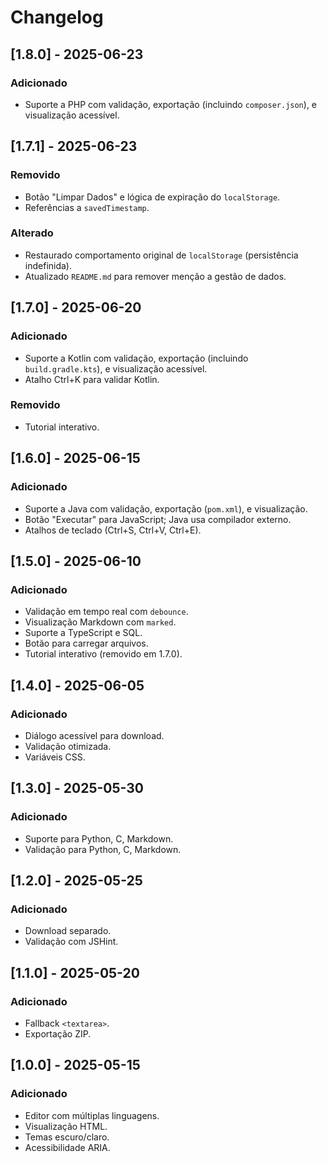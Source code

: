 # Changelog

## [1.8.0] - 2025-06-23

### Adicionado
- Suporte a PHP com validação, exportação (incluindo `composer.json`), e visualização acessível.

## [1.7.1] - 2025-06-23

### Removido
- Botão "Limpar Dados" e lógica de expiração do `localStorage`.
- Referências a `savedTimestamp`.

### Alterado
- Restaurado comportamento original de `localStorage` (persistência indefinida).
- Atualizado `README.md` para remover menção a gestão de dados.

## [1.7.0] - 2025-06-20

### Adicionado
- Suporte a Kotlin com validação, exportação (incluindo `build.gradle.kts`), e visualização acessível.
- Atalho Ctrl+K para validar Kotlin.

### Removido
- Tutorial interativo.

## [1.6.0] - 2025-06-15

### Adicionado
- Suporte a Java com validação, exportação (`pom.xml`), e visualização.
- Botão "Executar" para JavaScript; Java usa compilador externo.
- Atalhos de teclado (Ctrl+S, Ctrl+V, Ctrl+E).

## [1.5.0] - 2025-06-10

### Adicionado
- Validação em tempo real com `debounce`.
- Visualização Markdown com `marked`.
- Suporte a TypeScript e SQL.
- Botão para carregar arquivos.
- Tutorial interativo (removido em 1.7.0).

## [1.4.0] - 2025-06-05

### Adicionado
- Diálogo acessível para download.
- Validação otimizada.
- Variáveis CSS.

## [1.3.0] - 2025-05-30

### Adicionado
- Suporte para Python, C, Markdown.
- Validação para Python, C, Markdown.

## [1.2.0] - 2025-05-25

### Adicionado
- Download separado.
- Validação com JSHint.

## [1.1.0] - 2025-05-20

### Adicionado
- Fallback `<textarea>`.
- Exportação ZIP.

## [1.0.0] - 2025-05-15

### Adicionado
- Editor com múltiplas linguagens.
- Visualização HTML.
- Temas escuro/claro.
- Acessibilidade ARIA.
